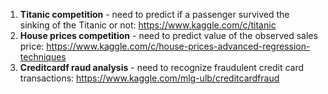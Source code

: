 1) **Titanic competition** - need to predict if a passenger survived the sinking of the Titanic or not: https://www.kaggle.com/c/titanic
2) **House prices competition** - need to predict value of the observed sales price: https://www.kaggle.com/c/house-prices-advanced-regression-techniques
3) **Creditcardf raud analysis** - need to recognize fraudulent credit card transactions: https://www.kaggle.com/mlg-ulb/creditcardfraud
